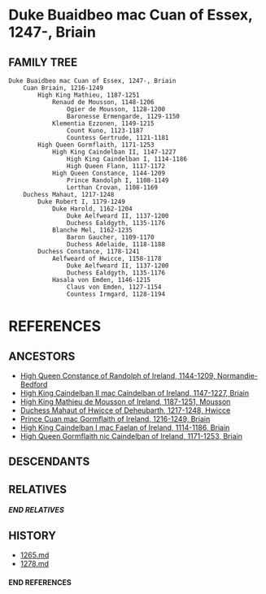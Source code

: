 # Duke Buaidbeo mac Cuan of Essex, 1247-, Briain

## FAMILY TREE

```
Duke Buaidbeo mac Cuan of Essex, 1247-, Briain
	Cuan Briain, 1216-1249
		High King Mathieu, 1187-1251
			Renaud de Mousson, 1148-1206
				Ogier de Mousson, 1128-1200
				Baronesse Ermengarde, 1129-1150
			Klementia Ezzonen, 1149-1215
				Count Kuno, 1123-1187
				Countess Gertrude, 1121-1181
		High Queen Gormflaith, 1171-1253
			High King Caindelban II, 1147-1227
				High King Caindelban I, 1114-1186
				High Queen Flann, 1117-1172
			High Queen Constance, 1144-1209
				Prince Randolph I, 1108-1149
				Lerthan Crovan, 1108-1169
	Duchess Mahaut, 1217-1248
		Duke Robert I, 1179-1249	
			Duke Harold, 1162-1204
				Duke Aelfweard II, 1137-1200
				Duchess Ealdgyth, 1135-1176
			Blanche Mel, 1162-1235
				Baron Gaucher, 1109-1170
				Duchess Adelaide, 1118-1188
		Duchess Constance, 1178-1241
			Aelfweard of Hwicce, 1158-1178
				Duke Aelfweard II, 1137-1200
				Duchess Ealdgyth, 1135-1176
			Hasala von Emden, 1146-1215
				Claus von Emden, 1127-1154
				Countess Irmgard, 1128-1194
```


# REFERENCES

## ANCESTORS
* [High Queen Constance of Randolph of Ireland, 1144-1209, Normandie-Bedford](constance_randolph_1144.md)
* [High King Caindelban II mac Caindelban of Ireland, 1147-1227, Briain](caindelban_ii_mac_caindelban_1147.md)
* [High King Mathieu de Mousson of Ireland, 1187-1251, Mousson](mathieu_de_mousson_1187.md)
* [Duchess Mahaut of Hwicce of Deheubarth, 1217-1248, Hwicce](mahaut_of_hwicce_1217.md)
* [Prince Cuan mac Gormflaith of Ireland, 1216-1249, Briain](cuan_mac_gormflaith_1216.md)
* [High King Caindelban I mac Faelan of Ireland, 1114-1186, Briain](caindelban_i_mac_faelan_1114.md)
* [High Queen Gormflaith nic Caindelban of Ireland, 1171-1253, Briain](gormflaith_nic_caindelban_1171.md)

## DESCENDANTS

## RELATIVES

##### END RELATIVES 
## HISTORY
* [1265.md](../h/1265.md)
* [1278.md](../h/1278.md)

#### END REFERENCES
